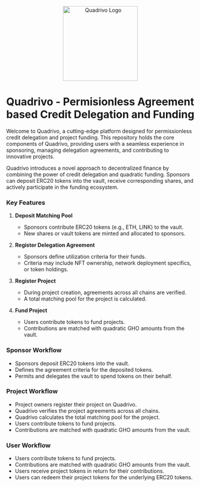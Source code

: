 <div align="center">
  <img src="https://github.com/Shubham-Rasal/Quadrivo/assets/97223188/af69507b-a3a8-4b55-92a4-4f6670721511" alt="Quadrivo Logo" width="200" height="200">
</div>

# Quadrivo - Permisionless Agreement based Credit Delegation and Funding

Welcome to Quadrivo, a cutting-edge platform designed for permissionless credit delegation and project funding. This repository holds the core components of Quadrivo, providing users with a seamless experience in sponsoring, managing delegation agreements, and contributing to innovative projects.

Quadrivo introduces a novel approach to decentralized finance by combining the power of credit delegation and quadratic funding. Sponsors can deposit ERC20 tokens into the vault, receive corresponding shares, and actively participate in the funding ecosystem.

### Key Features

1. **Deposit Matching Pool**
   - Sponsors contribute ERC20 tokens (e.g., ETH, LINK) to the vault.
   - New shares or vault tokens are minted and allocated to sponsors.

2. **Register Delegation Agreement**
   - Sponsors define utilization criteria for their funds.
   - Criteria may include NFT ownership, network deployment specifics, or token holdings.

3. **Register Project**
   - During project creation, agreements across all chains are verified.
   - A total matching pool for the project is calculated.

4. **Fund Project**
   - Users contribute tokens to fund projects.
   - Contributions are matched with quadratic GHO amounts from the vault.

### Sponsor Workflow

   - Sponsors deposit ERC20 tokens into the vault.
   - Defines the agreement criteria for the deposited tokens.
   - Permits and delegates the vault to spend tokens on their behalf.
  
### Project Workflow

   - Project owners register their project on Quadrivo.
   - Quadrivo verifies the project agreements across all chains.
   - Quadrivo calculates the total matching pool for the project.
   - Users contribute tokens to fund projects.
   - Contributions are matched with quadratic GHO amounts from the vault.
  
### User Workflow

   - Users contribute tokens to fund projects.
   - Contributions are matched with quadratic GHO amounts from the vault.
   - Users receive project tokens in return for their contributions.
   - Users can redeem their project tokens for the underlying ERC20 tokens.



